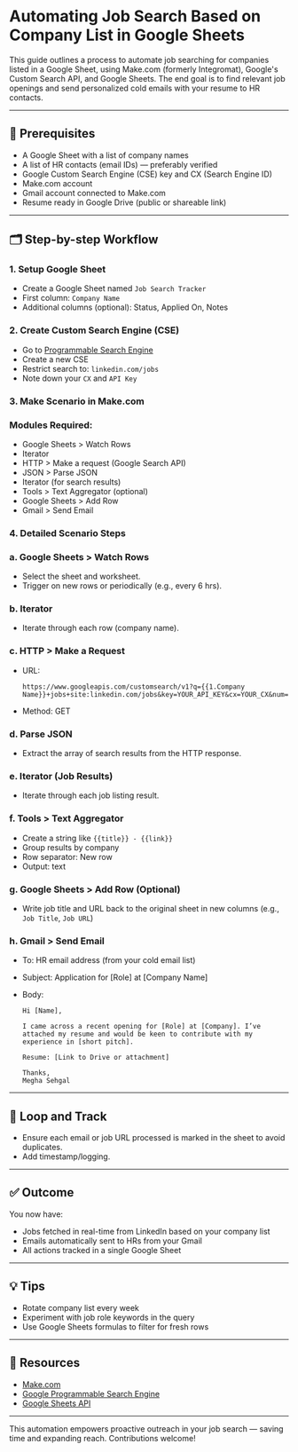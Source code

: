 # Automating Job Search Based on Company List in Google Sheets

This guide outlines a process to automate job searching for companies listed in a Google Sheet, using Make.com (formerly Integromat), Google's Custom Search API, and Google Sheets. The end goal is to find relevant job openings and send personalized cold emails with your resume to HR contacts.

---

## 🔧 Prerequisites

- A Google Sheet with a list of company names
- A list of HR contacts (email IDs) — preferably verified
- Google Custom Search Engine (CSE) key and CX (Search Engine ID)
- Make.com account
- Gmail account connected to Make.com
- Resume ready in Google Drive (public or shareable link)

---

## 🗂 Step-by-step Workflow

### 1. **Setup Google Sheet**

- Create a Google Sheet named `Job Search Tracker`
- First column: `Company Name`
- Additional columns (optional): Status, Applied On, Notes

### 2. **Create Custom Search Engine (CSE)**

- Go to [Programmable Search Engine](https://programmablesearchengine.google.com/)
- Create a new CSE
- Restrict search to: `linkedin.com/jobs`
- Note down your `CX` and `API Key`

### 3. **Make Scenario in Make.com**

### Modules Required:

- Google Sheets > Watch Rows
- Iterator
- HTTP > Make a request (Google Search API)
- JSON > Parse JSON
- Iterator (for search results)
- Tools > Text Aggregator (optional)
- Google Sheets > Add Row
- Gmail > Send Email

### 4. **Detailed Scenario Steps**

### a. Google Sheets > Watch Rows

- Select the sheet and worksheet.
- Trigger on new rows or periodically (e.g., every 6 hrs).

### b. Iterator

- Iterate through each row (company name).

### c. HTTP > Make a Request

- URL:
    
    ```
    https://www.googleapis.com/customsearch/v1?q={{1.Company Name}}+jobs+site:linkedin.com/jobs&key=YOUR_API_KEY&cx=YOUR_CX&num=3
    
    ```
    
- Method: GET

### d. Parse JSON

- Extract the array of search results from the HTTP response.

### e. Iterator (Job Results)

- Iterate through each job listing result.

### f. Tools > Text Aggregator

- Create a string like `{{title}} - {{link}}`
- Group results by company
- Row separator: New row
- Output: text

### g. Google Sheets > Add Row (Optional)

- Write job title and URL back to the original sheet in new columns (e.g., `Job Title`, `Job URL`)

### h. Gmail > Send Email

- To: HR email address (from your cold email list)
- Subject: Application for [Role] at [Company Name]
- Body:
    
    ```
    Hi [Name],
    
    I came across a recent opening for [Role] at [Company]. I’ve attached my resume and would be keen to contribute with my experience in [short pitch].
    
    Resume: [Link to Drive or attachment]
    
    Thanks,
    Megha Sehgal
    
    ```
    

---

## 🔁 Loop and Track

- Ensure each email or job URL processed is marked in the sheet to avoid duplicates.
- Add timestamp/logging.

---

## ✅ Outcome

You now have:

- Jobs fetched in real-time from LinkedIn based on your company list
- Emails automatically sent to HRs from your Gmail
- All actions tracked in a single Google Sheet

---

## 💡 Tips

- Rotate company list every week
- Experiment with job role keywords in the query
- Use Google Sheets formulas to filter for fresh rows

---

## 📎 Resources

- [Make.com](https://www.make.com/)
- [Google Programmable Search Engine](https://programmablesearchengine.google.com/)
- [Google Sheets API](https://developers.google.com/sheets/api)

---

This automation empowers proactive outreach in your job search — saving time and expanding reach. Contributions welcome!
